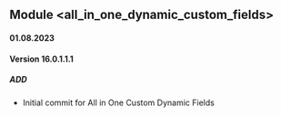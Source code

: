 ## Module <all_in_one_dynamic_custom_fields>

#### 01.08.2023
#### Version 16.0.1.1.1
##### ADD
- Initial commit for All in One Custom Dynamic Fields
